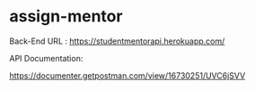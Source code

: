 # assign-mentor

Back-End URL : https://studentmentorapi.herokuapp.com/

API Documentation:

https://documenter.getpostman.com/view/16730251/UVC6jSVV
